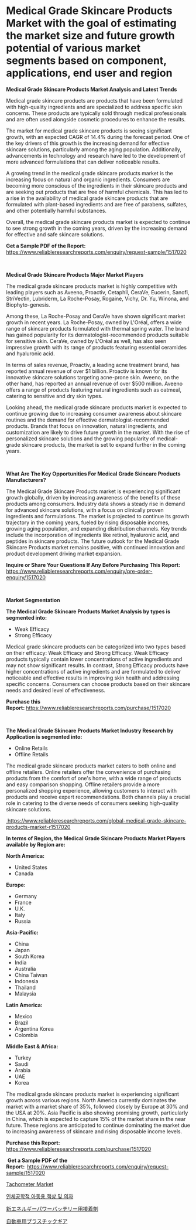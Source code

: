 <p><h1>Medical Grade Skincare Products Market with the goal of estimating the market size and future growth potential of various market segments based on component, applications, end user and region</h1></p><p><strong>Medical Grade Skincare Products Market Analysis and Latest Trends</strong></p>
<p><p>Medical grade skincare products are products that have been formulated with high-quality ingredients and are specialized to address specific skin concerns. These products are typically sold through medical professionals and are often used alongside cosmetic procedures to enhance the results.</p><p>The market for medical grade skincare products is seeing significant growth, with an expected CAGR of 14.4% during the forecast period. One of the key drivers of this growth is the increasing demand for effective skincare solutions, particularly among the aging population. Additionally, advancements in technology and research have led to the development of more advanced formulations that can deliver noticeable results.</p><p>A growing trend in the medical grade skincare products market is the increasing focus on natural and organic ingredients. Consumers are becoming more conscious of the ingredients in their skincare products and are seeking out products that are free of harmful chemicals. This has led to a rise in the availability of medical grade skincare products that are formulated with plant-based ingredients and are free of parabens, sulfates, and other potentially harmful substances.</p><p>Overall, the medical grade skincare products market is expected to continue to see strong growth in the coming years, driven by the increasing demand for effective and safe skincare solutions.</p></p>
<p><strong>Get a Sample PDF of the Report:&nbsp;</strong> <a href="https://www.reliableresearchreports.com/enquiry/request-sample/1517020">https://www.reliableresearchreports.com/enquiry/request-sample/1517020</a></p>
<p>&nbsp;</p>
<p><strong>Medical Grade Skincare Products Major Market Players</strong></p>
<p><p>The medical grade skincare products market is highly competitive with leading players such as Aveeno, Proactiv, Cetaphil, CeraVe, Eucerin, Sanofi, StriVectin, Lubriderm, La Roche-Posay, Rogaine, Vichy, Dr. Yu, Winona, and Biophyto-genesis. </p><p>Among these, La Roche-Posay and CeraVe have shown significant market growth in recent years. La Roche-Posay, owned by L'Oréal, offers a wide range of skincare products formulated with thermal spring water. The brand has gained popularity for its dermatologist-recommended products suitable for sensitive skin. CeraVe, owned by L'Oréal as well, has also seen impressive growth with its range of products featuring essential ceramides and hyaluronic acid.</p><p>In terms of sales revenue, Proactiv, a leading acne treatment brand, has reported annual revenue of over $1 billion. Proactiv is known for its innovative skincare solutions targeting acne-prone skin. Aveeno, on the other hand, has reported an annual revenue of over $500 million. Aveeno offers a range of products featuring natural ingredients such as oatmeal, catering to sensitive and dry skin types.</p><p>Looking ahead, the medical grade skincare products market is expected to continue growing due to increasing consumer awareness about skincare routines and the demand for effective dermatologist-recommended products. Brands that focus on innovation, natural ingredients, and customization are likely to drive future growth in the market. With the rise of personalized skincare solutions and the growing popularity of medical-grade skincare products, the market is set to expand further in the coming years.</p></p>
<p>&nbsp;</p>
<p><strong>What Are The Key Opportunities For Medical Grade Skincare Products Manufacturers?</strong></p>
<p><p>The Medical Grade Skincare Products market is experiencing significant growth globally, driven by increasing awareness of the benefits of these products among consumers. Industry data shows a steady rise in demand for advanced skincare solutions, with a focus on clinically proven ingredients and formulations. The market is projected to continue its growth trajectory in the coming years, fueled by rising disposable incomes, growing aging population, and expanding distribution channels. Key trends include the incorporation of ingredients like retinol, hyaluronic acid, and peptides in skincare products. The future outlook for the Medical Grade Skincare Products market remains positive, with continued innovation and product development driving market expansion.</p></p>
<p><strong>Inquire or Share Your Questions If Any Before Purchasing This Report:</strong> <a href="https://www.reliableresearchreports.com/enquiry/pre-order-enquiry/1517020">https://www.reliableresearchreports.com/enquiry/pre-order-enquiry/1517020</a></p>
<p>&nbsp;</p>
<p><strong>Market Segmentation</strong></p>
<p><strong>The Medical Grade Skincare Products Market Analysis by types is segmented into:</strong></p>
<p><ul><li>Weak Efficacy</li><li>Strong Efficacy</li></ul></p>
<p><p>Medical grade skincare products can be categorized into two types based on their efficacy: Weak Efficacy and Strong Efficacy. Weak Efficacy products typically contain lower concentrations of active ingredients and may not show significant results. In contrast, Strong Efficacy products have higher concentrations of active ingredients and are formulated to deliver noticeable and effective results in improving skin health and addressing specific concerns. Consumers can choose products based on their skincare needs and desired level of effectiveness.</p></p>
<p><strong>Purchase this Report:&nbsp;</strong><a href="https://www.reliableresearchreports.com/purchase/1517020">https://www.reliableresearchreports.com/purchase/1517020</a></p>
<p>&nbsp;</p>
<p><strong>The Medical Grade Skincare Products Market Industry Research by Application is segmented into:</strong></p>
<p><ul><li>Online Retails</li><li>Offline Retails</li></ul></p>
<p><p>The medical grade skincare products market caters to both online and offline retailers. Online retailers offer the convenience of purchasing products from the comfort of one's home, with a wide range of products and easy comparison shopping. Offline retailers provide a more personalized shopping experience, allowing customers to interact with products and receive expert recommendations. Both channels play a crucial role in catering to the diverse needs of consumers seeking high-quality skincare solutions.</p></p>
<p><a href="https://www.reliableresearchreports.com/global-medical-grade-skincare-products-market-r1517020">&nbsp;https://www.reliableresearchreports.com/global-medical-grade-skincare-products-market-r1517020</a></p>
<p><strong>In terms of Region, the Medical Grade Skincare Products Market Players available by Region are:</strong></p>
<p>
    <p> <strong> North America: </strong>
        <ul>
            <li>United States</li>
            <li>Canada</li>
        </ul>
        </p> 
    <p> <strong> Europe: </strong>
        <ul>
            <li>Germany</li>
            <li>France</li>
            <li>U.K.</li>
            <li>Italy</li>
            <li>Russia</li>
        </ul>
        </p> 
    <p> <strong> Asia-Pacific: </strong>
        <ul>
            <li>China</li>
            <li>Japan</li>
            <li>South Korea</li>
            <li>India</li>
            <li>Australia</li>
            <li>China Taiwan</li>
            <li>Indonesia</li>
            <li>Thailand</li>
            <li>Malaysia</li>
        </ul>
        </p> 
    <p> <strong> Latin America: </strong>
        <ul>
            <li>Mexico</li>
            <li>Brazil</li>
            <li>Argentina Korea</li>
            <li>Colombia</li>
        </ul>
        </p> 
    <p> <strong> Middle East & Africa: </strong>
        <ul>
            <li>Turkey</li>
            <li>Saudi</li>
            <li>Arabia</li>
            <li>UAE</li>
            <li>Korea</li>
        </ul>
    </p>
    </p>
<p><p>The medical grade skincare products market is experiencing significant growth across various regions. North America currently dominates the market with a market share of 35%, followed closely by Europe at 30% and the USA at 20%. Asia Pacific is also showing promising growth, particularly in China, which is expected to capture 15% of the market share in the near future. These regions are anticipated to continue dominating the market due to increasing awareness of skincare and rising disposable income levels.</p></p>
<p><strong>Purchase this Report: </strong><a href="https://www.reliableresearchreports.com/purchase/1517020">https://www.reliableresearchreports.com/purchase/1517020</a></p>
<p>&nbsp;<strong>Get a Sample PDF of the Report:&nbsp;&nbsp;</strong><a href="https://www.reliableresearchreports.com/enquiry/request-sample/1517020">https://www.reliableresearchreports.com/enquiry/request-sample/1517020</a></p>
<p><strong></strong></p>
<p><p><a href="https://issuu.com/reportprime-2/docs/tachometer-market-size-2030.pptx">Tachometer Market</a></p><p><a href="https://medium.com/@samosirajalah8_76538/%EC%95%84%EB%8F%99%EC%9A%A9-%EC%9D%B8%EC%B2%B4%EA%B3%B5%ED%95%99-%EC%B1%85%EC%83%81%EA%B3%BC-%EC%9D%98%EC%9E%90-%EC%8B%9C%EC%9E%A5-%EC%A0%84%EB%A7%9D-%EC%8B%9C%EC%9E%A5-%EB%8F%99%ED%96%A5-%EB%B0%8F-%EC%98%81%ED%96%A5-%EB%B6%84%EC%84%9D-2024-2031-c2ac17992ce7">인체공학적 아동용 책상 및 의자</a></p><p><a href="https://medium.com/@pedrogers56456/%E6%96%B0%E3%82%A8%E3%83%8D%E3%83%AB%E3%82%AE%E3%83%BC%E9%9B%BB%E6%B1%A0%E5%B8%82%E5%A0%B4%E8%AA%BF%E6%9F%BB%E3%83%AC%E3%83%9D%E3%83%BC%E3%83%88%E3%81%AB%E3%81%8A%E3%81%91%E3%82%8B%E7%B2%98%E7%9D%80%E5%89%A4%E3%81%AF-2024%E5%B9%B4%E3%81%8B%E3%82%892031%E5%B9%B4%E3%81%BE%E3%81%A7%E3%81%AE-%E3%81%AEcagr%E3%81%A7%E4%BA%88%E6%B8%AC%E3%81%95%E3%82%8C%E3%82%8B%E5%B8%82%E5%A0%B4%E8%A6%8F%E6%A8%A1-%E3%82%B7%E3%82%A7%E3%82%A2-%E6%88%90%E9%95%B7%E7%8E%87%E3%81%AE%E5%88%86%E6%9E%90%E3%82%92%E5%90%AB%E3%82%93%E3%81%A7%E3%81%84%E3%81%BE%E3%81%99-eb2e7edae8b2">新エネルギーパワーバッテリー用接着剤</a></p><p><a href="https://medium.com/@annchovey2023/2024%E5%B9%B4%E3%81%8B%E3%82%892031%E5%B9%B4%E3%81%BE%E3%81%A7%E3%81%AE%E6%9C%9F%E9%96%93%E3%81%AE%E8%87%AA%E5%8B%95%E8%BB%8A%E7%94%A8%E3%83%97%E3%83%A9%E3%82%B9%E3%83%81%E3%83%83%E3%82%AF%E3%82%AE%E3%82%A2%E5%B8%82%E5%A0%B4%E3%82%B7%E3%82%A7%E3%82%A2%E3%81%A8%E7%AB%B6%E4%BA%89%E9%A2%A8%E6%99%AF%E3%81%AB%E5%AF%BE%E3%81%99%E3%82%8B%E6%B4%9E%E5%AF%9F-41f93489c4aa">自動車用プラスチックギア</a></p></p>
